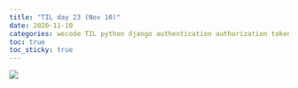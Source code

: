 ```yaml
---
title: "TIL day 23 (Nov 10)"
date: 2020-11-10
categories: wecode TIL python django authentication authorization token posting
toc: true
toc_sticky: true
---
```


![](https://images.velog.io/images/noahshin__11/post/8fbee459-0753-4189-8511-7fed5de1f052/image.png)

